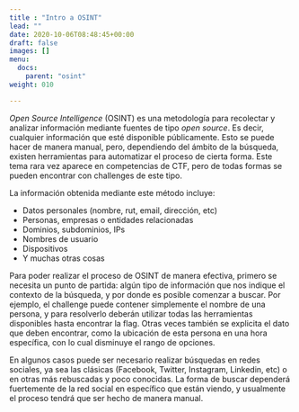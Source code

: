 ```yaml
---
title : "Intro a OSINT"
lead: ""
date: 2020-10-06T08:48:45+00:00
draft: false
images: []
menu:
  docs:
    parent: "osint"
weight: 010

---
```


_Open Source Intelligence_ (OSINT) es una metodología para recolectar y analizar información mediante fuentes
de tipo _open source_. Es decir, cualquier información que esté disponible públicamente.
Esto se puede hacer de manera manual, pero, dependiendo del ámbito de la búsqueda, existen herramientas
para automatizar el proceso de cierta forma. Este tema rara vez aparece en competencias de CTF, pero de todas
formas se pueden encontrar con challenges de este tipo.

La información obtenida mediante este método incluye:
* Datos personales (nombre, rut, email, dirección, etc)
* Personas, empresas o entidades relacionadas
* Dominios, subdominios, IPs
* Nombres de usuario
* Dispositivos
* Y muchas otras cosas

Para poder realizar el proceso de OSINT de manera efectiva, primero se necesita un punto de partida:
algún tipo de información que nos indique el contexto de la búsqueda, y por donde es posible comenzar
a buscar. Por ejemplo, el challenge puede contener simplemente el nombre de una persona, y para resolverlo
deberán utilizar todas las herramientas disponibles hasta encontrar la flag. Otras veces también se explicita
el dato que deben encontrar, como la ubicación de esta persona en una hora específica,
con lo cual disminuye el rango de opciones.

En algunos casos puede ser necesario realizar búsquedas en redes sociales, ya sea las clásicas (Facebook,
Twitter, Instagram, Linkedin, etc) o en otras más rebuscadas y poco conocidas.
La forma de buscar dependerá fuertemente de la red social en específico que están viendo, y usualmente
el proceso tendrá que ser hecho de manera manual.
